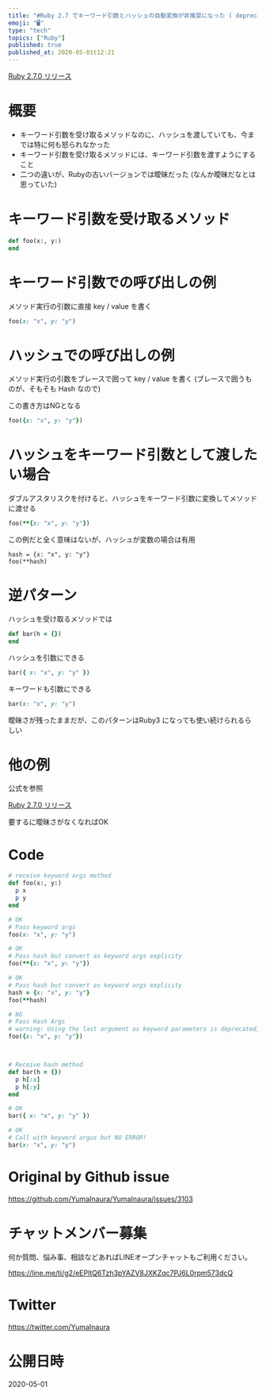 ```yaml
---
title: "#Ruby 2.7 でキーワード引数とハッシュの自動変換が非推奨になった ( deprecated hash and keyword arg"
emoji: "🖥"
type: "tech"
topics: ["Ruby"]
published: true
published_at: 2020-05-01t12:21
---
```


[Ruby 2.7.0 リリース](https://www.ruby-lang.org/ja/news/2019/12/25/ruby-2-7-0-released/)

# 概要

- キーワード引数を受け取るメソッドなのに、ハッシュを渡していても、今までは特に何も怒られなかった
- キーワード引数を受け取るメソッドには、キーワード引数を渡すようにすること
- 二つの違いが、Rubyの古いバージョンでは曖昧だった (なんか曖昧だなとは思っていた)

# キーワード引数を受け取るメソッド

```rb
def foo(x:, y:)
end
```

# キーワード引数での呼び出しの例

メソッド実行の引数に直接 key / value を書く

```rb
foo(x: "x", y: "y")
```

# ハッシュでの呼び出しの例

メソッド実行の引数をブレースで囲って key / value を書く
(ブレースで囲うものが、そもそも Hash なので)

この書き方はNGとなる

```rb
foo({x: "x", y: "y"})
```

# ハッシュをキーワード引数として渡したい場合

ダブルアスタリスクを付けると、ハッシュをキーワード引数に変換してメソッドに渡せる

```rb
foo(**{x: "x", y: "y"})
```

この例だと全く意味はないが、ハッシュが変数の場合は有用

```
hash = {x: "x", y: "y"}
foo(**hash)
```

# 逆パターン

ハッシュを受け取るメソッドでは

```rb
def bar(h = {})
end
```

ハッシュを引数にできる

```rb
bar({ x: "x", y: "y" })
```

キーワードも引数にできる

```rb
bar(x: "x", y: "y")
```

曖昧さが残ったままだが、このパターンはRuby3 になっても使い続けられるらしい

# 他の例

公式を参照

[Ruby 2.7.0 リリース](https://www.ruby-lang.org/ja/news/2019/12/25/ruby-2-7-0-released/)

要するに曖昧さがなくなればOK


# Code

```rb
# receive keyword args method
def foo(x:, y:)
  p x
  p y
end

# OK
# Pass keyword args
foo(x: "x", y: "y")

# OK
# Pass hash but convert as keyword args explicity
foo(**{x: "x", y: "y"})

# OK
# Pass hash but convert as keyword args explicity
hash = {x: "x", y: "y"}
foo(**hash)

# NG
# Pass Hash Args
# warning: Using the last argument as keyword parameters is deprecated; maybe ** should be added to the call
foo({x: "x", y: "y"})



# Receive hash method
def bar(h = {})
  p h[:x]
  p h[:y]
end

# OK
bar({ x: "x", y: "y" })

# OK
# Call with keyword argus but NO ERROR!
bar(x: "x", y: "y")


```



# Original by Github issue

https://github.com/YumaInaura/YumaInaura/issues/3103











<!-- Update From Qiita API -->

# チャットメンバー募集


何か質問、悩み事、相談などあればLINEオープンチャットもご利用ください。

https://line.me/ti/g2/eEPltQ6Tzh3pYAZV8JXKZqc7PJ6L0rpm573dcQ





# Twitter


https://twitter.com/YumaInaura


<!-- Update From Qiita API -->



# 公開日時

2020-05-01
